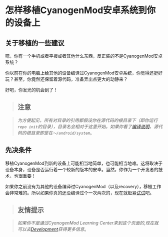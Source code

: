 怎样移植CyanogenMod安卓系统到你的设备上
=======================================

关于移植的一些建议
------------------

嗯，你有一个手机或者平板或者其他什么东西，反正装的不是CyanogenMod安卓系统？

你以前在你的电脑上给其他的设备编译过CyanogenMod安卓系统，你觉得还挺好玩？甚至，你竟然还保留着源代码，准备弄出点更大的动静来？

好吧，你发光的机会到了！

> 注意
> ----

> _为方便起见，所有对目录的引用都假设你在源代码的根目录下（即你运行`repo init`的目录），目录名会相对于这里开始。如果你看了[编译说明](/Build_for_jordan.md)，源代码的根目录即是在`～/android/system`_。

先决条件
--------

移植CyanogenMod到新的设备上可能相当地简单，也可能相当地难。这将取决于设备本身，设备是否运行着一个较新的版本的安卓。当然，你作为一个开发者的技术，也很重要！

如果你之前没有为其他的设备编译过CyanogenMod（以及recovery），移植工作会非常难的。所以如果你真的还没编译过个一次两次的，现在就赶紧[试试](/Build_for_jordan.md)吧。

> 友情提示
> --------

> _如果你不是通过CyanogenMod Learning Center来到这个页面的,现在就可以去[Development](http://wiki.cyanogenmod.org/w/Development)获得更多信息_。

